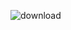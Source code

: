 ![download](https://user-images.githubusercontent.com/84508006/146772867-799f4509-2e8d-4117-a66b-2edd158f91ce.png)
 
